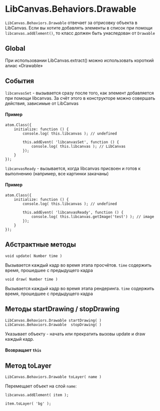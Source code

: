LibCanvas.Behaviors.Drawable
============================

`LibCanvas.Behaviors.Drawable` отвечает за отрисовку объекта в LibCanvas. Если вы хотите добавлять элементы в список при помощи `libcanvas.addElement()`, то класс должен быть унаследован от `Drawable`

## Global

При использовании LibCanvas.extract() можно использовать короткий алиас «Drawable»

## События

`libcanvasSet` - вызывается сразу после того, как элемент добавляется при помощи libcanvas. За счёт этого в конструкторе можно совершать действия, зависимые от LibCanvas

#### Пример

	atom.Class({
		initialize: function () {
			console.log( this.libcanvas ); // undefined

			this.addEvent( 'libcanvasSet', function () {
				console.log( this.libcanvas ); // LibCanvas
			});
		}
	});

`libcanvasReady` - вызывается, когда libcanvas присвоен и готов к выполнению (например, все картинки закачаны)

#### Пример

	atom.Class({
		initialize: function () {
			console.log( this.libcanvas ); // undefined

			this.addEvent( 'libcanvasReady', function () {
				console.log( this.libcanvas.getImage('test') ); // image
			});
		}
	});

## Абстрактные методы

	void update( Number time )
Вызывается каждый кадр во время этапа просчётов. `time` содержить время, прошедшее с предыдущего кадра

	void draw( Number time )
Вызывается каждый кадр во время этапа рендеринга. `time` содержить время, прошедшее с предыдущего кадра

## Методы startDrawing / stopDrawing

	LibCanvas.Behaviors.Drawable startDrawing( )
	LibCanvas.Behaviors.Drawable  stopDrawing( )

Указывает объекту - начать или прекратить вызовы update и draw каждый кадр.

#### Возвращает `this`

## Метод toLayer

	LibCanvas.Behaviors.Drawable toLayer( name )

Перемещает объект на слой `name`:

	libcanvas.addElement( item );

	item.toLayer( 'bg' );
